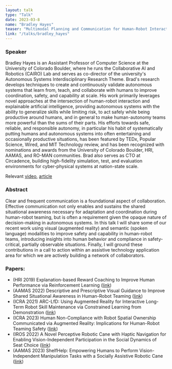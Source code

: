 ```yaml
---
layout: talk
type: "Talk"
date: 2023-03-8
name: "Bradley Hayes"
teaser: "Multimodal Planning and Communication for Human-Robot Interaction that is Safe and Collaborative"
link: "/talks/bradley_hayes"
---
```


### Speaker 
Bradley Hayes is an Assistant Professor of Computer Science at the University of Colorado Boulder, where he runs the Collaborative AI and Robotics (CAIRO) Lab and serves as co-director of the university's Autonomous Systems Interdisciplinary Research Theme. Brad's research develops techniques to create and continuously validate autonomous systems that learn from, teach, and collaborate with humans to improve coordination, safety, and capability at scale. His work primarily leverages novel approaches at the intersection of human-robot interaction and explainable artificial intelligence, providing autonomous systems with the ability to generalize skills while limiting risk, to act safely while being productive around humans, and in general to make human-autonomy teams more powerful than the sums of their parts. His efforts towards safe, reliable, and responsible autonomy, in particular his habit of systematically putting humans and autonomous systems into often entertaining and occasionally productive situations, has been featured by TEDx, Popular Science, Wired, and MIT Technology review, and has been recognized with nominations and awards from the University of Colorado Boulder, HRI, AAMAS, and RO-MAN communities. Brad also serves as CTO at Circadence, building high-fidelity simulation, test, and evaluation environments for cyber-physical systems at nation-state scale.

Relevant [video](https://www.youtube.com/watch?v=YSWkfBF2sY4), [article](https://www.colorado.edu/today/2023/01/19/smart-walking-stick-could-help-visually-impaired-groceries-finding-seat)


### Abstract 
Clear and frequent communication is a foundational aspect of collaboration. Effective communication not only enables and sustains the shared situational awareness necessary for adaptation and coordination during human-robot teaming, but is often a requirement given the opaque nature of decision-making in autonomous systems. In this talk I will share some of our recent work using visual (augmented reality) and semantic (spoken language) modalities to improve safety and capability in human-robot teams, introducing insights into human behavior and compliance in safety-critical, partially observable situations. Finally, I will ground these contributions in a call to action within an assistive technology application area for which we are actively building a network of collaborators.

### Papers:
- (HRI 2019) Explanation-based Reward Coaching to Improve Human Performance via Reinforcement Learning ([link](http://www.cairo-lab.com/papers/hri19.pdf))
- (AAMAS 2022) Descriptive and Prescriptive Visual Guidance to Improve Shared Situational Awareness in Human-Robot Teaming ([link](http://www.cairo-lab.com/papers/aamas22a.pdf))
- (ICRA 2021) ARC-LfD: Using Augmented Reality for Interactive Long-Term Robot Skill Maintenance via Constrained Learning from Demonstration ([link](http://www.cairo-lab.com/papers/icra21.pdf))
- (ICRA 2023) Human Non-Compliance with Robot Spatial Ownership Communicated via Augmented Reality: Implications for Human-Robot Teaming Safety ([link](http://www.cairo-lab.com/papers/icra23.pdf))
- (IROS 2022) A Novel Perceptive Robotic Cane with Haptic Navigation for Enabling Vision-Independent Participation in the Social Dynamics of Seat Choice ([link](http://www.cairo-lab.com/papers/iros22.pdf))
- (AAMAS 2023) ShelfHelp: Empowering Humans to Perform Vision-Independent Manipulation Tasks with a Socially Assistive Robotic Cane ([link](http://www.cairo-lab.com/papers/aamas23.pdf))